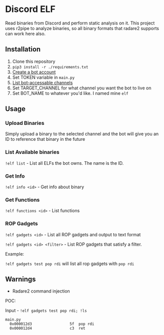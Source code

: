 # Discord ELF

Read binaries from Discord and perform static analysis on it. This project uses r2pipe to analyze binaries, so all binary formats that radare2 supports can work here also.

## Installation

1. Clone this repository
2. `pip3 install -r ./requirements.txt`
3. [Create a bot account][create bot]
4. Set TOKEN variable in `main.py`
5. [List bot-accessable channels][list channels]
6. Set TARGET_CHANNEL for what channel you want the bot to live on
7. Set BOT_NAME to whatever you'd like. I named mine `elf`

## Usage

### Upload Binaries

Simply upload a binary to the selected channel and the bot will give you an ID to reference that binary in the future

### List Available binaries

`!elf list` - List all ELFs the bot owns. The name is the ID.

### Get Info

`!elf info <id>` - Get info about binary

### Get Functions

`!elf functions <id>` - List functions


### ROP Gadgets

`!elf gadgets <id>` - List all ROP gadgets and output to text format

`!elf gadgets <id> <filter>` - List ROP gadgets that satisfy a filter.

Example:

`!elf gadgets test pop rdi` will list all rop gadgets with `pop rdi`

## Warnings

* Radare2 command injection

POC:

Input - `!elf gadgets test pop rdi; !ls`

```
main.py
  0x000012d3                 5f  pop rdi
  0x000012d4                 c3  ret
```

[create bot]: https://discordpy.readthedocs.io/en/latest/discord.html#discord-intro
[list channels]: https://github.com/t94j0/discord-serverlist
